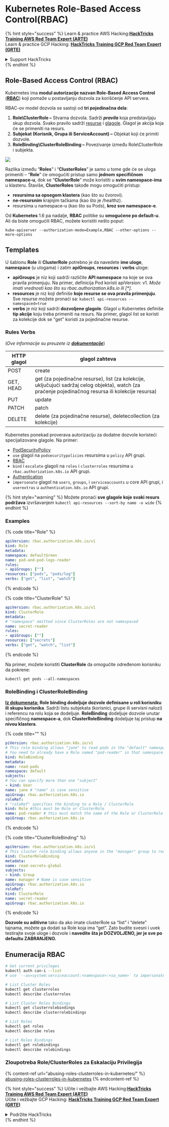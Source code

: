 # Kubernetes Role-Based Access Control(RBAC)

{% hint style="success" %}
Learn & practice AWS Hacking:<img src="../../.gitbook/assets/image (1).png" alt="" data-size="line">[**HackTricks Training AWS Red Team Expert (ARTE)**](https://training.hacktricks.xyz/courses/arte)<img src="../../.gitbook/assets/image (1).png" alt="" data-size="line">\
Learn & practice GCP Hacking: <img src="../../.gitbook/assets/image (2).png" alt="" data-size="line">[**HackTricks Training GCP Red Team Expert (GRTE)**<img src="../../.gitbook/assets/image (2).png" alt="" data-size="line">](https://training.hacktricks.xyz/courses/grte)

<details>

<summary>Support HackTricks</summary>

* Check the [**subscription plans**](https://github.com/sponsors/carlospolop)!
* **Join the** 💬 [**Discord group**](https://discord.gg/hRep4RUj7f) or the [**telegram group**](https://t.me/peass) or **follow** us on **Twitter** 🐦 [**@hacktricks\_live**](https://twitter.com/hacktricks\_live)**.**
* **Share hacking tricks by submitting PRs to the** [**HackTricks**](https://github.com/carlospolop/hacktricks) and [**HackTricks Cloud**](https://github.com/carlospolop/hacktricks-cloud) github repos.

</details>
{% endhint %}

## Role-Based Access Control (RBAC)

Kubernetes ima **modul autorizacije nazvan Role-Based Access Control** ([**RBAC**](https://kubernetes.io/docs/reference/access-authn-authz/rbac/)) koji pomaže u postavljanju dozvola za korišćenje API servera.

RBAC-ov model dozvola se sastoji od **tri pojedinačna dela**:

1. **Role\ClusterRole ­–** Stvarna dozvola. Sadrži _**pravila**_ koja predstavljaju skup dozvola. Svako pravilo sadrži [resurse](https://kubernetes.io/docs/reference/kubectl/overview/#resource-types) i [glagole](https://kubernetes.io/docs/reference/access-authn-authz/authorization/#determine-the-request-verb). Glagol je akcija koja će se primeniti na resurs.
2. **Subjekat (Korisnik, Grupa ili ServiceAccount) –** Objekat koji će primiti dozvole.
3. **RoleBinding\ClusterRoleBinding –** Povezivanje između Role\ClusterRole i subjekta.

![](https://www.cyberark.com/wp-content/uploads/2018/12/rolebiding\_serviceaccount\_and\_role-1024x551.png)

Razlika između “**Roles**” i “**ClusterRoles**” je samo u tome gde će se uloga primeniti – “**Role**” će omogućiti pristup samo **jednom** **specifičnom** **namespace-u**, dok se “**ClusterRole**” može koristiti u **svim namespace-ima** u klasteru. Štaviše, **ClusterRoles** takođe mogu omogućiti pristup:

* **resursima sa opsegom klastera** (kao što su čvorovi).
* **ne-resursnim** krajnjim tačkama (kao što je /healthz).
* resursima u namespace-u (kao što su Pods), **kroz sve namespace-e**.

Od **Kubernetes** 1.6 pa nadalje, **RBAC** politike su **omogućene po default-u**. Ali da biste omogućili RBAC, možete koristiti nešto poput:
```
kube-apiserver --authorization-mode=Example,RBAC --other-options --more-options
```
## Templates

U šablonu **Role** ili **ClusterRole** potrebno je da navedete **ime uloge**, **namespace** (u ulogama) i zatim **apiGroups**, **resources** i **verbs** uloge:

* **apiGroups** je niz koji sadrži različite **API namespace** na koje se ova pravila primenjuju. Na primer, definicija Pod koristi apiVersion: v1. _Može imati vrednosti kao što su rbac.authorization.k8s.io ili \[\*]_.
* **resources** je niz koji definiše **koje resurse se ova pravila primenjuju**. Sve resurse možete pronaći sa: `kubectl api-resources --namespaced=true`
* **verbs** je niz koji sadrži **dozvoljene glagole**. Glagol u Kubernetes definiše **tip akcije** koju treba primeniti na resurs. Na primer, glagol list se koristi za kolekcije dok se "get" koristi za pojedinačne resurse.

### Rules Verbs

(_Ove informacije su preuzete iz_ [_**dokumentacije**_](https://kubernetes.io/docs/reference/access-authn-authz/authorization/#determine-the-request-verb))

| HTTP glagol | glagol zahteva                                                                                                                                                  |
| ----------- | ------------------------------------------------------------------------------------------------------------------------------------------------------------- |
| POST        | create                                                                                                                                                        |
| GET, HEAD   | get (za pojedinačne resurse), list (za kolekcije, uključujući sadržaj celog objekta), watch (za praćenje pojedinačnog resursa ili kolekcije resursa) |
| PUT         | update                                                                                                                                                        |
| PATCH       | patch                                                                                                                                                         |
| DELETE      | delete (za pojedinačne resurse), deletecollection (za kolekcije)                                                                                         |

Kubernetes ponekad proverava autorizaciju za dodatne dozvole koristeći specijalizovane glagole. Na primer:

* [PodSecurityPolicy](https://kubernetes.io/docs/concepts/policy/pod-security-policy/)
* `use` glagol na `podsecuritypolicies` resursima u `policy` API grupi.
* [RBAC](https://kubernetes.io/docs/reference/access-authn-authz/rbac/#privilege-escalation-prevention-and-bootstrapping)
* `bind` i `escalate` glagoli na `roles` i `clusterroles` resursima u `rbac.authorization.k8s.io` API grupi.
* [Authentication](https://kubernetes.io/docs/reference/access-authn-authz/authentication/)
* `impersonate` glagol na `users`, `groups`, i `serviceaccounts` u core API grupi, i `userextras` u `authentication.k8s.io` API grupi.

{% hint style="warning" %}
Možete pronaći **sve glagole koje svaki resurs podržava** izvršavanjem `kubectl api-resources --sort-by name -o wide`
{% endhint %}

### Examples

{% code title="Role" %}
```yaml
apiVersion: rbac.authorization.k8s.io/v1
kind: Role
metadata:
namespace: defaultGreen
name: pod-and-pod-logs-reader
rules:
- apiGroups: [""]
resources: ["pods", "pods/log"]
verbs: ["get", "list", "watch"]
```
{% endcode %}

{% code title="ClusterRole" %}
```yaml
apiVersion: rbac.authorization.k8s.io/v1
kind: ClusterRole
metadata:
# "namespace" omitted since ClusterRoles are not namespaced
name: secret-reader
rules:
- apiGroups: [""]
resources: ["secrets"]
verbs: ["get", "watch", "list"]
```
{% endcode %}

Na primer, možete koristiti **ClusterRole** da omogućite određenom korisniku da pokrene:
```
kubectl get pods --all-namespaces
```
### **RoleBinding i ClusterRoleBinding**

[**Iz dokumenata:**](https://kubernetes.io/docs/reference/access-authn-authz/rbac/#rolebinding-and-clusterrolebinding) **Role binding dodeljuje dozvole definisane u roli korisniku ili skupu korisnika**. Sadrži listu subjekata (korisnici, grupe ili servisni nalozi) i referencu na rolu koja se dodeljuje. **RoleBinding** dodeljuje dozvole unutar specifičnog **namespace-a**, dok **ClusterRoleBinding** dodeljuje taj pristup **na nivou klastera**.

{% code title="" %}
```yaml
piVersion: rbac.authorization.k8s.io/v1
# This role binding allows "jane" to read pods in the "default" namespace.
# You need to already have a Role named "pod-reader" in that namespace.
kind: RoleBinding
metadata:
name: read-pods
namespace: default
subjects:
# You can specify more than one "subject"
- kind: User
name: jane # "name" is case sensitive
apiGroup: rbac.authorization.k8s.io
roleRef:
# "roleRef" specifies the binding to a Role / ClusterRole
kind: Role #this must be Role or ClusterRole
name: pod-reader # this must match the name of the Role or ClusterRole you wish to bind to
apiGroup: rbac.authorization.k8s.io
```
{% endcode %}

{% code title="ClusterRoleBinding" %}
```yaml
apiVersion: rbac.authorization.k8s.io/v1
# This cluster role binding allows anyone in the "manager" group to read secrets in any namespace.
kind: ClusterRoleBinding
metadata:
name: read-secrets-global
subjects:
- kind: Group
name: manager # Name is case sensitive
apiGroup: rbac.authorization.k8s.io
roleRef:
kind: ClusterRole
name: secret-reader
apiGroup: rbac.authorization.k8s.io
```
{% endcode %}

**Dozvole su aditivne** tako da ako imate clusterRole sa “list” i “delete” tajnama, možete ga dodati sa Role koja ima “get”. Zato budite svesni i uvek testirajte svoje uloge i dozvole i **navedite šta je DOZVOLJENO, jer je sve po defaultu ZABRANJENO.**

## **Enumeracija RBAC**
```bash
# Get current privileges
kubectl auth can-i --list
# use `--as=system:serviceaccount:<namespace>:<sa_name>` to impersonate a service account

# List Cluster Roles
kubectl get clusterroles
kubectl describe clusterroles

# List Cluster Roles Bindings
kubectl get clusterrolebindings
kubectl describe clusterrolebindings

# List Roles
kubectl get roles
kubectl describe roles

# List Roles Bindings
kubectl get rolebindings
kubectl describe rolebindings
```
### Zloupotreba Role/ClusterRoles za Eskalaciju Privilegija

{% content-ref url="abusing-roles-clusterroles-in-kubernetes/" %}
[abusing-roles-clusterroles-in-kubernetes](abusing-roles-clusterroles-in-kubernetes/)
{% endcontent-ref %}

{% hint style="success" %}
Učite i vežbajte AWS Hacking:<img src="../../.gitbook/assets/image (1).png" alt="" data-size="line">[**HackTricks Training AWS Red Team Expert (ARTE)**](https://training.hacktricks.xyz/courses/arte)<img src="../../.gitbook/assets/image (1).png" alt="" data-size="line">\
Učite i vežbajte GCP Hacking: <img src="../../.gitbook/assets/image (2).png" alt="" data-size="line">[**HackTricks Training GCP Red Team Expert (GRTE)**<img src="../../.gitbook/assets/image (2).png" alt="" data-size="line">](https://training.hacktricks.xyz/courses/grte)

<details>

<summary>Podržite HackTricks</summary>

* Proverite [**planove pretplate**](https://github.com/sponsors/carlospolop)!
* **Pridružite se** 💬 [**Discord grupi**](https://discord.gg/hRep4RUj7f) ili [**telegram grupi**](https://t.me/peass) ili **pratite** nas na **Twitteru** 🐦 [**@hacktricks\_live**](https://twitter.com/hacktricks\_live)**.**
* **Podelite hakerske trikove slanjem PR-ova na** [**HackTricks**](https://github.com/carlospolop/hacktricks) i [**HackTricks Cloud**](https://github.com/carlospolop/hacktricks-cloud) github repozitorijume.

</details>
{% endhint %}
